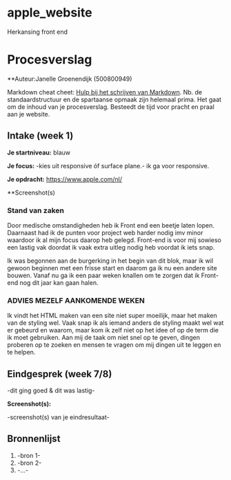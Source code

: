 # apple_website
Herkansing front end

# Procesverslag
**Auteur:Janelle Groenendijk (500800949)

Markdown cheat cheet: [Hulp bij het schrijven van Markdown](https://github.com/adam-p/markdown-here/wiki/Markdown-Cheatsheet). Nb. de standaardstructuur en de spartaanse opmaak zijn helemaal prima. Het gaat om de inhoud van je procesverslag. Besteedt de tijd voor pracht en praal aan je website.

## Intake (week 1)

**Je startniveau:** blauw

**Je focus:** -kies uit responsive óf surface plane.- 
ik ga voor responsive.

**Je opdracht:** https://www.apple.com/nl/ 

**Screenshot(s)

### Stand van zaken

Door medische omstandigheden heb ik Front end een beetje laten lopen. Daarnaast had ik de punten voor project web harder nodig imv minor waardoor ik al mijn focus daarop heb gelegd. Front-end is voor mij sowieso een lastig vak doordat ik vaak extra uitleg nodig heb voordat ik iets snap.  

Ik was begonnen aan de burgerking in het begin van dit blok, maar ik wil gewoon beginnen met een frisse start en daarom ga ik nu een andere site bouwen. 
Vanaf nu ga ik een paar weken knallen om te zorgen dat ik Front-end nog dit jaar kan gaan halen.

### ADVIES MEZELF AANKOMENDE WEKEN
Ik vindt het HTML maken van een site niet super moeilijk, maar het maken van de styling wel. Vaak snap ik als iemand anders de styling maakt wel wat er gebeurd en waarom, maar kom ik zelf niet op het idee of op de term die ik moet gebruiken.
Aan mij de taak om niet snel op te geven, dingen proberen op te zoeken en mensen te vragen om mij dingen uit te leggen en te helpen. 


## Eindgesprek (week 7/8)

-dit ging goed & dit was lastig-

**Screenshot(s):**

-screenshot(s) van je eindresultaat-


## Bronnenlijst
1. -bron 1-
2. -bron 2-
3. -...-
<!--[-voorlopige breakdownschets(en) van een of beide pagina's van de site die je gaat maken-](images/dummy-image.svg)
